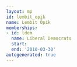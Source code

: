 ```yaml
---
layout: mp
id: lembit_opik
name: Lembit Öpik
memberships:
- id: ldem
  name: Liberal Democrats
  start: 
  end: '2010-03-30'
autogenerated: true
---
```

